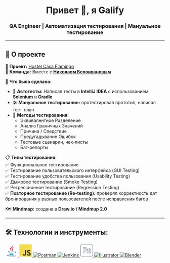 <h1 align="center">Привет 👋, я Galify</h1>
<h3 align="center">QA Engineer | Автоматизация тестирования | Мануальное тестирование</h3>

---

## 🚀 О проекте  
🔭 **Проект:** [Hostel Casa Flamingo](https://hostel-casa-flamingo-f95tn.ondigitalocean.app/#/)  
👥 **Команда:** Вместе с **[Николаем Белоивановым](https://github.com/MykolaBieloivanov)**  

📌 **Что было сделано:**  
- 📍 **Автотесты:** Написал тесты в **IntelliJ IDEA** с использованием **Selenium** и **Gradle**  
- 🛠 **Мануальное тестирование:** протестировал прототип, написал тест-план  
- 🎯 **Методы тестирования:**  
  - Эквивалентное Разделение  
  - Анализ Граничных Значений  
  - Причина / Следствие  
  - Предугадывание Ошибок  
  - Тестовые сценарии, чек-листы  
  - Баг-репорты  

📋 **Типы тестирования:**  
✅ Функциональное тестирование  
✅ Тестирование пользовательского интерфейса (GUI Testing)  
✅ Тестирование удобства пользования (Usability Testing)  
✅ Дымовое тестирование (Smoke Testing)  
✅ Регрессионное тестирование (Regression Testing)  
✅ **Повторное тестирование (Re-testing):** проверял корректность дат бронирования у разных пользователей после исправления багов  

🗺 **Mindmap:** создана в **Draw.io / Mindmup 2.0**  

---

## 🛠 Технологии и инструменты:
<p align="left">
  <a href="https://www.java.com" target="_blank">
    <img src="https://raw.githubusercontent.com/devicons/devicon/master/icons/java/java-original.svg" alt="Java" width="40" height="40"/>
  </a>
  <a href="https://developer.mozilla.org/en-US/docs/Web/JavaScript" target="_blank">
    <img src="https://raw.githubusercontent.com/devicons/devicon/master/icons/javascript/javascript-original.svg" alt="JavaScript" width="40" height="40"/>
  </a>
  <a href="https://postman.com" target="_blank">
    <img src="https://www.vectorlogo.zone/logos/getpostman/getpostman-icon.svg" alt="Postman" width="40" height="40"/>
  </a>
  <a href="https://www.jenkins.io" target="_blank">
    <img src="https://www.vectorlogo.zone/logos/jenkins/jenkins-icon.svg" alt="Jenkins" width="40" height="40"/>
  </a>
  <a href="https://www.photoshop.com/en" target="_blank">
    <img src="https://raw.githubusercontent.com/devicons/devicon/master/icons/photoshop/photoshop-line.svg" alt="Photoshop" width="40" height="40"/>
  </a>
  <a href="https://www.adobe.com/in/products/illustrator.html" target="_blank">
    <img src="https://www.vectorlogo.zone/logos/adobe_illustrator/adobe_illustrator-icon.svg" alt="Illustrator" width="40" height="40"/>
  </a>
  <a href="https://www.blender.org/" target="_blank">
    <img src="https://download.blender.org/branding/community/blender_community_badge_white.svg" alt="Blender" width="40" height="40"/>
  </a>
</p>

<p>
    <img src="https://img.shields.io/badge/OS-Windows%2011-brightblue" alt="" />
   <img src="https://img.shields.io/badge/OS-Windows%2011-brightblue" alt="" />
   <img src="https://img.shields.io/badge/OS-Windows%2011-brightblue" alt="" />
   <img src="https://img.shields.io/badge/OS-Windows%2011-brightblue" alt="" />
</p>



